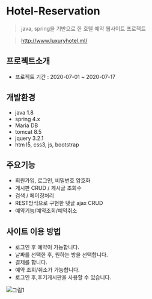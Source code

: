 # Hotel-Reservation
> java, spring을 기반으로 한 호텔 예약 웹사이트 프로젝트 

> http://www.luxuryhotel.ml/

## 프로젝트소개
  * 프로젝트 기간 : 2020-07-01 ~ 2020-07-17
  
  
## 개발환경
  * java 1.8
  * spring 4.x
  * Maria DB
  * tomcat 8.5
  * jquery 3.2.1
  * htm
  l5, css3, js, bootstrap


## 주요기능
  * 회원가입, 로그인, 비밀번호 암호화
  * 게시판 CRUD / 게시글 조회수
  * 검색 / 페이징처리
  * REST방식으로 구현한 댓글 ajax CRUD
  * 예약기능/예약조회/예약취소
 
## 사이트 이용 방법
  * 로그인 후 예약이 가능합니다.
  * 날짜를 선택한 후, 원하는 방을 선택합니다.
  * 결제를 합니다.
  * 예약 조회/취소가 가능합니다.
  * 로그인 후,후기게시판을 사용할 수 있습니다.
 
 
![그림1](https://user-images.githubusercontent.com/54831069/89724253-8b1bc500-da3b-11ea-894b-aede43f265fe.png)
